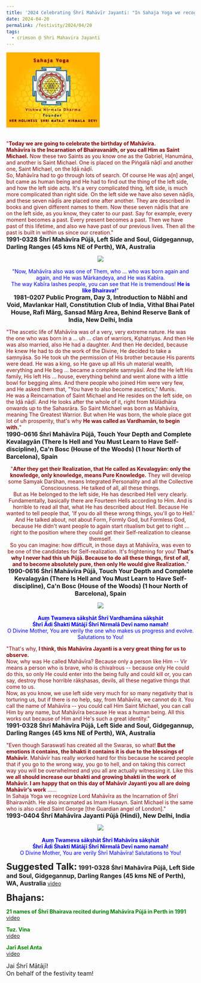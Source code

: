 ```yaml
---
title: '2024 Celebrating Śhrī Mahāvīr Jayanti: "In Sahaja Yoga we recognize Lord Mahāvīra as the Incarnation of Śhrī Bhairavnāth. He also incarnated as Imam Husayn. Saint Michael is the same who is also called Saint George" '
date: 2024-04-20
permalink: /festivity/2024/04/20
tags:
  - crimson @ Shri Mahavira Jayanti
---
```


<div style="text-align: left"><img src="/images/image1.png" width="250" /></div><br>

<p>
<font color="DarkRed">"<b>Today we are going to celebrate the birthday of Mahāvīra.<br>
Mahāvīra is the Incarnation of Bhairavanāth, or you call Him as Saint Michael.</b> Now these two Saints as you know one as the Gabriel, Hanumāna, and another is Saint Michael. One is placed on the Piṅgalā nāḍī and another one, Saint Michael, on the Iḍā nāḍī.<br>
So, Mahāvīra had to go through lots of search. Of course He was a[n] angel, but came as human being and He had to find out the thing of the left side, and how the left side acts. It's a very complicated thing, left side, is much more complicated than right side. On the left side we have also seven nāḍīs, and these seven nāḍīs are placed one after another. They are described in books and given different names to them. Now these seven nāḍīs that are on the left side, as you know, they cater to our past. Say for example, every moment becomes a past. Every present becomes a past. Then we have past of this lifetime, and also we have past of our previous lives. Then all the past is built in within us since our creation."</font><br>
<font size="+0"><b>1991-0328 Śhrī Mahāvīra Pūjā, Left Side and Soul, Gidgegannup, Darling Ranges (45 kms NE of Perth), WA, Australia</b></font>
</p>

<div style="text-align: center"><img src="https://pub-1e517d8c73a64c9c82977d676b1fff72.r2.dev/FT0014.png" /></div>

<p style="text-align:center;">
<font color="blue">"Now, Mahāvīra also was one of Them, who ... who was born again and again, and He was Mārkaṇḍeya, and He was Kabīra.<br>
The way Kabīra lashes people, you can see that He is tremendous! <b>He is like Bhairava!</b>"</font><br>
<font size="+0"><b>1981-0207 Public Program, Day 3, Introduction to Nābhī and Void, Mavlankar Hall, Constitution Club of India, Vithal Bhai Patel House, Rafi Mārg, Sansad Mārg Area, Behind Reserve Bank of India, New Delhi, India</b></font>
</p>

<p>
<font color="DarkRed">"The ascetic life of Mahāvīra was of a very, very extreme nature. He was the one who was born in a ... uh ... clan of warriors, Kṣhatriyas. And then He was also married, also He had a daughter. And then He decided, because He knew He had to do the work of the Divine, He decided to take a saṃnyāsa. So He took uh the permission of His brother because His parents were dead. He was a king, so He gave up all His uh material wealth, everything and He beg ... became a complete saṃnyāsī. And the He left His family, His left His ... house, everything behind and went alone with a little bowl for begging alms. And there people who joined Him were very few, and He asked them that, "You have to also become ascetics," Munis.<br>
He was a Reincarnation of Saint Michael and He resides on the left side, on the Iḍā nāḍī. And He looks after the whole of it, right from Mūlādhāra onwards up to the Sahasrāra. So Saint Michael was born as Mahāvīra, meaning The Greatest Warrior. But when He was born, the whole place got lot of uh prosperity, that's why <b>He was called as Vardhamān, to begin with.</b>"</font><br>
<font size="+0"><b>1990-0616 Śhrī Mahāvīra Pūjā, Touch Your Depth and Complete Kevalagyān (There Is Hell and You Must Learn to Have Self-discipline), Ca'n Bosc (House of the Woods) (1 hour North of Barcelona), Spain</b></font>
</p>

<p style="text-align:center;">
<font color="DarkRed">"<b>After they get their Realization, that He called as Kevalagyān: only the knowledge, only knowledge, means Pure Knowledge.</b> They will develop some Samyak Darśhan, means Integrated Personality and all the Collective Consciousness. He talked of all, all these things.<br> 
But as He belonged to the left side, He has described Hell very clearly. Fundamentally, basically there are Fourteen Hells according to Him. And is horrible to read all that, what He has described about Hell. Because He wanted to tell people that, 'If you do all these wrong things, you'll go to Hell.'<br> 
And He talked about, not about Form, Formly God, but Formless God, because He didn't want people to again start ritualism but get to right ... right to the position where they could get their Self-realization to cleanse themself.<br>
So you can imagine: how difficult, in those days at Mahāvīra, was even to be one of the candidates for Self-realization. It's frightening for you! <b>That's why I never had this uh Pūjā. Because to do all these things, first of all, and to become absolutely pure, then only He would give Realization.</b>"</font><br>
<font size="+0"><b>1990-0616 Śhrī Mahāvīra Pūjā, Touch Your Depth and Complete Kevalagyān (There Is Hell and You Must Learn to Have Self-discipline), Ca'n Bosc (House of the Woods) (1 hour North of Barcelona), Spain</b></font>
</p>

<div style="text-align: center"><img src="https://pub-1e517d8c73a64c9c82977d676b1fff72.r2.dev/FT0015.png" /></div>

<p style="text-align:center;">
<font color="blue"><b>Auṃ Twameva sākṣhāt Śhrī Vardhamāna sākṣhāt<br>
Śhrī Ādi Śhakti Mātājī Śhrī Nirmalā Devī namo namah!</b><br>
O Divine Mother, You are verily the one who makes us progress and evolve.<br> 
Salutations to You!</font><br>
</p>

<p>
<font color="DarkRed">"That's why, <b>I think, this Mahāvīra Jayanti is a very great thing for us to observe.</b><br>
Now, why was He called Mahāvīra? Because only a person like Him -- Vir means a person who is brave, who is chivalrous -- because only He could do this, so only He could enter into the being fully and could kill or, you can say, destroy those horrible rākṣhasas, devils, all these negative things that come to us.<br>
Now, as you know, we use left side very much for so many negativity that is torturing us, but if there is no help, say, from Mahāvīra, we cannot do it. You call the name of Mahāvīra -- you could call Him Saint Michael, you can call Him by any name, but Mahāvīra because He was a human being. All this works out because of Him and He's such a great identity."</font><br>
<font size="+0"><b>1991-0328 Śhrī Mahāvīra Pūjā, Left Side and Soul, Gidgegannup, Darling Ranges (45 kms NE of Perth), WA, Australia</b></font>
</p>

<p>
<font color="DarkRed">"Even though Saraswatī has created all the Swaras, so what! <b>But the emotions it contains, the bhakti it contains it is due to the blessings of Mahāvīr.</b> Mahāvīr has really worked hard for this because he scared people that if you go to the wrong way, you go to hell, and on taking this correct way you will be overwhelmed and you all are actually witnessing it. Like this <b>we all should increase our bhakti and growing bhakti in the work of Mahāvīr. I am happy that on this day of Mahāvīr Jayanti you all are doing Mahāvīr's work</b> ......<br>
In Sahaja Yoga we recognize Lord Mahāvīra as the Incarnation of Śhrī Bhairavnāth. He also incarnated as Imam Husayn. Saint Michael is the same who is also called Saint George [the Guardian angel of London]."</font><br>
<font size="+0"><b>1993-0404 Śhrī Mahāvīra Jayanti Pūjā (Hindi), New Delhi, India</b></font>
</p>

<div style="text-align: center"><img src="https://pub-1e517d8c73a64c9c82977d676b1fff72.r2.dev/FT0016.png" /></div>

<p style="text-align:center;">
<font color="blue"><b>Auṃ Twameva sākṣhāt Śhrī Mahāvīra sākṣhāt<br>
Śhrī Ādi Śhakti Mātājī Śhrī Nirmalā Devī namo namah!</b><br>
O Divine Mother, You are verily Śhrī Mahāvīra! Salutations to You!</font><br>
</p>

<font size="+2"><b>Suggested Talk:</b></font> 
<font size="+0"><b>1991-0328 Śhrī Mahāvīra Pūjā, Left Side and Soul, Gidgegannup, Darling Ranges (45 kms NE of Perth), WA, Australia</b></font>
<a href="https://vimeo.com/76399695"> video</a><br>

<font size="+2"><b>Bhajans:</b></font>

<p>
<font color="green"><b>21 names of Śhrī Bhairava recited during Mahāvīra Pūjā in Perth in 1991</b></font><br>
<a href="https://seven-teams.github.io/Videos_Links.html">video</a>
</p>

<p>
<font color="green"><b>Tuz. Vina</b></font><br>
<a href="https://seven-teams.github.io/Videos_Links.html">video</a>
</p>

<p>
<font color="green"><b>Jarī Asel Anta</b></font><br>
<a href="https://seven-teams.github.io/Videos_Links.html">video</a> 
</p>

<p>
<font size="+0">Jai Śhrī Mātājī!<br>
On behalf of the festivity team!</font>
</p>